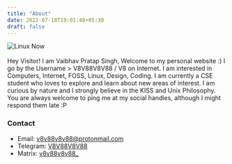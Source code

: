```yaml
---
title: "About"
date: 2022-07-18T19:01:48+05:30
draft: false
---
```

<img alt="Linux Now" src="/gifs/about.gif">
<br><br>
Hey Visitor! I am Vaibhav Pratap Singh, Welcome to my personal website :) I go by the Username > V8V88V8V88 / V8 on Internet. I am interested in Computers, Internet, FOSS, Linux, Design, Coding. I am currently a CSE student who loves to explore and learn about new areas of interest. I am curious by nature and I strongly believe in the KISS and Unix Philosophy. You are always welcome to ping me at my social handles, although I might respond them late :P

<h3>Contact</h3>
<ul>
<li>Email: <a href="mailto:v8v88v8v88@protonmail.com">v8v88v8v88@protonmail.com</a></li>
<li>Telegram: <a href="https://t.me/V8V88V8V88"> V8V88V8V88</a></li>
<li>Matrix: <a href="https://matrix.to/#/@v8v88v8v88_:matrix.org"> v8v88v8v88_</a></li>
</ul>

